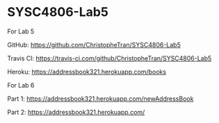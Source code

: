 # SYSC4806-Lab5
For Lab 5

GitHub: https://github.com/ChristopheTran/SYSC4806-Lab5

Travis CI: https://travis-ci.com/github/ChristopheTran/SYSC4806-Lab5

Heroku: https://addressbook321.herokuapp.com/books

For Lab 6

Part 1: https://addressbook321.herokuapp.com/newAddressBook

Part 2: https://addressbook321.herokuapp.com/
